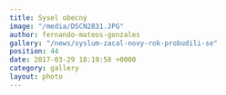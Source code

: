 ```yaml
---
title: Sysel obecný
image: "/media/DSCN2831.JPG"
author: fernando-mateos-gonzales
gallery: "/news/syslum-zacal-novy-rok-probudili-se"
position: 44
date: 2017-03-29 18:19:58 +0000
category: gallery
layout: photo
---
```

